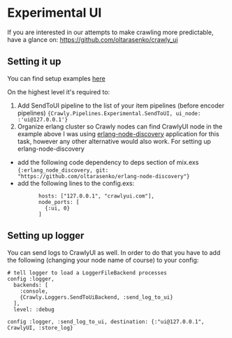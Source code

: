 # Experimental UI

If you are interested in our attempts to make crawling more predictable,
have a glance on: https://github.com/oltarasenko/crawly_ui

## Setting it up

You can find setup examples [here](https://github.com/oltarasenko/crawly_ui/tree/master/examples)

On the highest level it's required to:
1. Add SendToUI pipeline to the list of your item pipelines (before encoder pipelines)
`{Crawly.Pipelines.Experimental.SendToUI, ui_node: :'ui@127.0.0.1'}`
2. Organize erlang cluster so Crawly nodes can find CrawlyUI node
in the example above I was using [erlang-node-discovery](https://github.com/oltarasenko/erlang-node-discovery)
application for this task, however any other alternative would also work.
For setting up erlang-node-discovery 
-  add the following code dependency to deps section of mix.exs
`{:erlang_node_discovery, git: "https://github.com/oltarasenko/erlang-node-discovery"}`
- add the following lines to the config.exs: 
```config :erlang_node_discovery,
          hosts: ["127.0.0.1", "crawlyui.com"],
          node_ports: [
            {:ui, 0}
          ]
```

## Setting up logger

You can send logs to CrawlyUI as well. In order to do that you have
to add the following (changing your node name of course) to your config:
``` 
# tell logger to load a LoggerFileBackend processes
config :logger,
  backends: [
    :console,
    {Crawly.Loggers.SendToUiBackend, :send_log_to_ui}
  ],
  level: :debug

config :logger, :send_log_to_ui, destination: {:"ui@127.0.0.1", CrawlyUI, :store_log}

```
